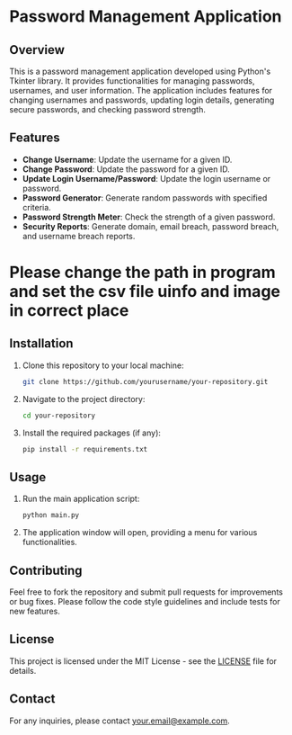 # Password Management Application

## Overview

This is a password management application developed using Python's Tkinter library. It provides functionalities for managing passwords, usernames, and user information. The application includes features for changing usernames and passwords, updating login details, generating secure passwords, and checking password strength.

## Features

- **Change Username**: Update the username for a given ID.
- **Change Password**: Update the password for a given ID.
- **Update Login Username/Password**: Update the login username or password.
- **Password Generator**: Generate random passwords with specified criteria.
- **Password Strength Meter**: Check the strength of a given password.
- **Security Reports**: Generate domain, email breach, password breach, and username breach reports.

# Please change the path in program and set the csv file uinfo and image in correct place

## Installation

1. Clone this repository to your local machine:
    ```bash
    git clone https://github.com/yourusername/your-repository.git
    ```

2. Navigate to the project directory:
    ```bash
    cd your-repository
    ```

3. Install the required packages (if any):
    ```bash
    pip install -r requirements.txt
    ```

## Usage

1. Run the main application script:
    ```bash
    python main.py
    ```

2. The application window will open, providing a menu for various functionalities.


## Contributing

Feel free to fork the repository and submit pull requests for improvements or bug fixes. Please follow the code style guidelines and include tests for new features.

## License

This project is licensed under the MIT License - see the [LICENSE](LICENSE) file for details.

## Contact

For any inquiries, please contact [your.email@example.com](mailto:your.email@example.com).
